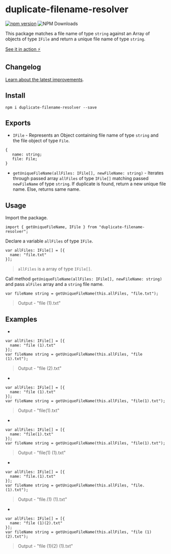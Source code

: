 # duplicate-filename-resolver

[![npm version](https://badge.fury.io/js/duplicate-filename-resolver.svg)](https://badge.fury.io/js/duplicate-filename-resolver)
![NPM Downloads](https://img.shields.io/npm/dm/duplicate-filename-resolver)

This package matches a file name of type `string` against an Array of objects of type `IFile` and return a unique file name of type `string`.

[See it in action ⚡️](https://stackblitz.com/edit/stackblitz-starters-6vmtw3)

## Changelog

[Learn about the latest improvements][changelog].

## Install

`npm i duplicate-filename-resolver --save`

## Exports

- `IFile` - Represents an Object containing file name of type `string` and the file object of type `File`.

```
{
   name: string;
   file: File;
}
```

- `getUniqueFileName(allFiles: IFile[], newFileName: string)` - Iterates through passed array `allFiles` of type `IFile[]` matching passed `newFileName` of type `string`. If duplicate is found, return a new unique file name. Else, returns same name.

## Usage

Import the package.

```
import { getUniqueFileName, IFile } from "duplicate-filename-resolver";
```

Declare a variable `allFiles` of type `IFile`.

```
var allFiles: IFile[] = [{
  name: "file.txt"
}];
```

> `allFiles` is a array of type `IFile[]`.

Call method `getUniqueFileName(allFiles: IFile[], newFileName: string)` and pass `alFiles` array and a `string` file name.

```
var fileName string = getUniqueFileName(this.allFiles, "file.txt");
```

> Output - "file (1).txt"

## Examples

-

```
var allFiles: IFile[] = [{
  name: "file (1).txt"
}];
var fileName string = getUniqueFileName(this.allFiles, "file (1).txt");
```

> Output - "file (2).txt"

-

```
var allFiles: IFile[] = [{
  name: "file (1).txt"
}];
var fileName string = getUniqueFileName(this.allFiles, "file(1).txt");
```

> Output - "file(1).txt"

-

```
var allFiles: IFile[] = [{
  name: "file(1).txt"
}];
var fileName string = getUniqueFileName(this.allFiles, "file(1).txt");
```

> Output - "file(1) (1).txt"

-

```
var allFiles: IFile[] = [{
  name: "file.(1).txt"
}];
var fileName string = getUniqueFileName(this.allFiles, "file.(1).txt");
```

> Output - "file.(1) (1).txt"

-

```
var allFiles: IFile[] = [{
  name: "file (1)(2).txt"
}];
var fileName string = getUniqueFileName(this.allFiles, "file (1)(2).txt");
```

> Output - "file (1)(2) (1).txt"

[changelog]: CHANGELOG.md
